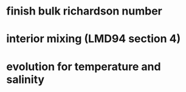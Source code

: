 
# 
# finish bulk richardson number
# interior mixing (LMD94 section 4)
# evolution for temperature and salinity
# 